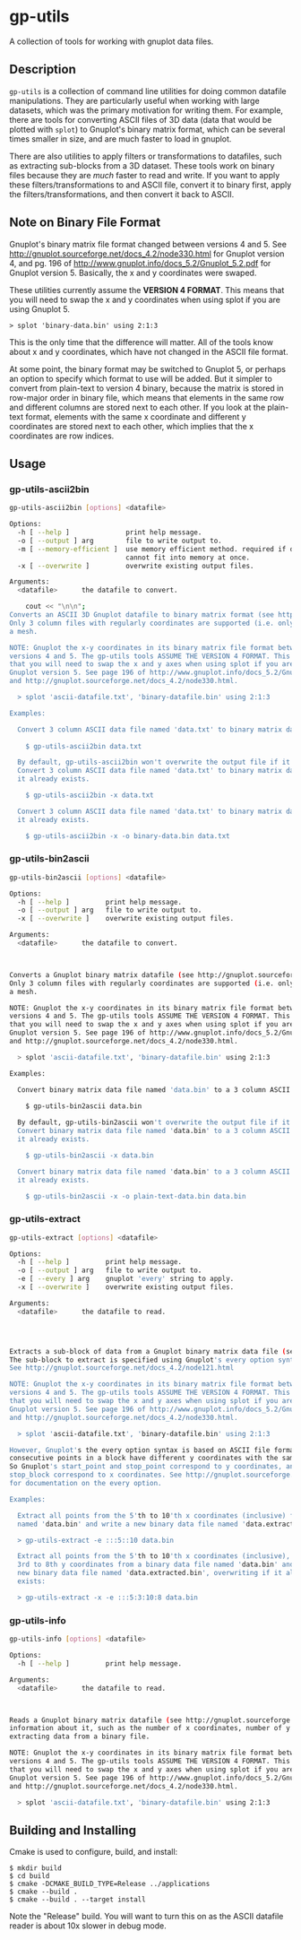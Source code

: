 # gp-utils

A collection of tools for working with gnuplot data files.

## Description

`gp-utils` is a collection of command line utilities for doing common datafile manipulations. They are particularly useful when
working with large datasets, which was the primary motivation for writing them. For example, there are tools for converting ASCII
files of 3D data (data that would be plotted with `splot`) to Gnuplot's binary matrix format, which can be several times smaller in
size, and are much faster to load in gnuplot.

There are also utilities to apply filters or transformations to datafiles, such as extracting sub-blocks from a 3D dataset. These
tools work on binary files because they are *much* faster to read and write. If you want to apply these filters/transformations to
and ASCII file, convert it to binary first, apply the filters/transformations, and then convert it back to ASCII.

## Note on Binary File Format

Gnuplot's binary matrix file format changed between versions 4 and 5. See http://gnuplot.sourceforge.net/docs_4.2/node330.html
for Gnuplot version 4, and pg. 196 of http://www.gnuplot.info/docs_5.2/Gnuplot_5.2.pdf for Gnuplot version 5. Basically,
the x and y coordinates were swaped.

These utilities currently assume the **VERSION 4 FORMAT**. This means that you will need to swap the x and y coordinates
when using splot if you are using Gnuplot 5.

```
> splot 'binary-data.bin' using 2:1:3
```

This is the only time that the difference will matter. All of the tools know about x and y coordinates, which have not changed in
the ASCII file format.

At some point, the binary format may be switched to Gnuplot 5, or perhaps an option to specify which format to use will be added.
But it simpler to convert from plain-text to version 4 binary, because the matrix is stored in row-major order in binary file, which
means that elements in the same row and different columns are stored next to each other. If you look at the plain-text format, elements
with the same x coordinate and different y coordinates are stored next to each other, which implies that the x coordinates are row indices.

## Usage

### gp-utils-ascii2bin
```bash
gp-utils-ascii2bin [options] <datafile>

Options:
  -h [ --help ]              print help message.
  -o [ --output ] arg        file to write output to.
  -m [ --memory-efficient ]  use memory efficient method. required if dataset 
                             cannot fit into memory at once.
  -x [ --overwrite ]         overwrite existing output files.

Arguments:
  <datafile>      the datafile to convert.

    cout << "\n\n";
Converts an ASCII 3D Gnuplot datafile to binary matrix format (see http://gnuplot.sourceforge.net/docs_4.2/node330.html).
Only 3 column files with regularly coordinates are supported (i.e. only files that can be plotted with `splot` with
a mesh.

NOTE: Gnuplot the x-y coordinates in its binary matrix file format between
versions 4 and 5. The gp-utils tools ASSUME THE VERSION 4 FORMAT. This means
that you will need to swap the x and y axes when using splot if you are using
Gnuplot version 5. See page 196 of http://www.gnuplot.info/docs_5.2/Gnuplot_5.2.pdf
and http://gnuplot.sourceforge.net/docs_4.2/node330.html.

  > splot 'ascii-datafile.txt', 'binary-datafile.bin' using 2:1:3

Examples:

  Convert 3 column ASCII data file named 'data.txt' to binary matrix data file named 'data.bin'
    
    $ gp-utils-ascii2bin data.txt

  By default, gp-utils-ascii2bin won't overwrite the output file if it exists. Use the -x option to override this.
  Convert 3 column ASCII data file named 'data.txt' to binary matrix data file named 'data.bin', overwriting it if
  it already exists.

    $ gp-utils-ascii2bin -x data.txt

  Convert 3 column ASCII data file named 'data.txt' to binary matrix data file named 'binary-data.bin', overwriting it if
  it already exists.

    $ gp-utils-ascii2bin -x -o binary-data.bin data.txt

```

### gp-utils-bin2ascii
```bash
gp-utils-bin2ascii [options] <datafile>

Options:
  -h [ --help ]         print help message.
  -o [ --output ] arg   file to write output to.
  -x [ --overwrite ]    overwrite existing output files.

Arguments:
  <datafile>      the datafile to convert.



Converts a Gnuplot binary matrix datafile (see http://gnuplot.sourceforge.net/docs_4.2/node330.html) to ASCII (plain text).
Only 3 column files with regularly coordinates are supported (i.e. only files that can be plotted with `splot` with
a mesh.

NOTE: Gnuplot the x-y coordinates in its binary matrix file format between
versions 4 and 5. The gp-utils tools ASSUME THE VERSION 4 FORMAT. This means
that you will need to swap the x and y axes when using splot if you are using
Gnuplot version 5. See page 196 of http://www.gnuplot.info/docs_5.2/Gnuplot_5.2.pdf
and http://gnuplot.sourceforge.net/docs_4.2/node330.html.

  > splot 'ascii-datafile.txt', 'binary-datafile.bin' using 2:1:3

Examples:

  Convert binary matrix data file named 'data.bin' to a 3 column ASCII data file named 'data.txt'.
    
    $ gp-utils-bin2ascii data.bin

  By default, gp-utils-bin2ascii won't overwrite the output file if it exists. Use the -x option to override this.
  Convert binary matrix data file named 'data.bin' to a 3 column ASCII data file named 'data.txt', overwriting it if
  it already exists.

    $ gp-utils-bin2ascii -x data.bin

  Convert binary matrix data file named 'data.bin' to a 3 column ASCII data file named 'plain-text-data.txt', overwriting it if
  it already exists.

    $ gp-utils-bin2ascii -x -o plain-text-data.bin data.bin

```

### gp-utils-extract
```bash
gp-utils-extract [options] <datafile>

Options:
  -h [ --help ]         print help message.
  -o [ --output ] arg   file to write output to.
  -e [ --every ] arg    gnuplot 'every' string to apply.
  -x [ --overwrite ]    overwrite existing output files.

Arguments:
  <datafile>      the datafile to read.




Extracts a sub-block of data from a Gnuplot binary matrix data file (see http://gnuplot.sourceforge.net/docs_4.2/node330.html).
The sub-block to extract is specified using Gnuplot's every option syntax (i.e. ::10:5:20:10).
See http://gnuplot.sourceforge.net/docs_4.2/node121.html

NOTE: Gnuplot the x-y coordinates in its binary matrix file format between
versions 4 and 5. The gp-utils tools ASSUME THE VERSION 4 FORMAT. This means
that you will need to swap the x and y axes when using splot if you are using
Gnuplot version 5. See page 196 of http://www.gnuplot.info/docs_5.2/Gnuplot_5.2.pdf
and http://gnuplot.sourceforge.net/docs_4.2/node330.html.

  > splot 'ascii-datafile.txt', 'binary-datafile.bin' using 2:1:3

However, Gnuplot's the every option syntax is based on ASCII file format, which assumes
consecutive points in a block have different y coordinates with the same x coordinate.
So Gnuplot's start_point and stop_point correspond to y coordinates, and start_block and
stop_block correspond to x coordinates. See http://gnuplot.sourceforge.net/docs_4.2/node121.html
for documentation on the every option.

Examples:

  Extract all points from the 5'th to 10'th x coordinates (inclusive) from a binary data file
  named 'data.bin' and write a new binary data file named 'data.extracted.bin':

  > gp-utils-extract -e :::5::10 data.bin

  Extract all points from the 5'th to 10'th x coordinates (inclusive), and the
  3rd to 8th y coordinates from a binary data file named 'data.bin' and write a
  new binary data file named 'data.extracted.bin', overwriting if it already
  exists:

  > gp-utils-extract -x -e :::5:3:10:8 data.bin

```

### gp-utils-info
```bash
gp-utils-info [options] <datafile>

Options:
  -h [ --help ]         print help message.

Arguments:
  <datafile>      the datafile to read.



Reads a Gnuplot binary matrix datafile (see http://gnuplot.sourceforge.net/docs_4.2/node330.html) and prints
information about it, such as the number of x coordinates, number of y coordinates, etc. This is useful when
extracting data from a binary file.

NOTE: Gnuplot the x-y coordinates in its binary matrix file format between
versions 4 and 5. The gp-utils tools ASSUME THE VERSION 4 FORMAT. This means
that you will need to swap the x and y axes when using splot if you are using
Gnuplot version 5. See page 196 of http://www.gnuplot.info/docs_5.2/Gnuplot_5.2.pdf
and http://gnuplot.sourceforge.net/docs_4.2/node330.html.

  > splot 'ascii-datafile.txt', 'binary-datafile.bin' using 2:1:3

```




## Building and Installing

Cmake is used to configure, build, and install:

```
$ mkdir build
$ cd build
$ cmake -DCMAKE_BUILD_TYPE=Release ../applications
$ cmake --build .
$ cmake --build . --target install
```

Note the "Release" build. You will want to turn this on as the ASCII datafile reader is about 10x slower in debug mode.
